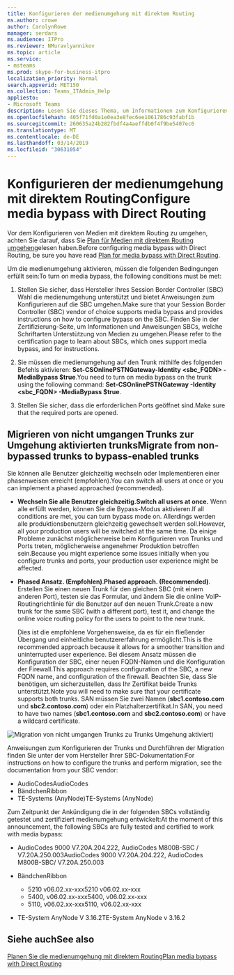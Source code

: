 ```yaml
---
title: Konfigurieren der medienumgehung mit direktem Routing
ms.author: crowe
author: CarolynRowe
manager: serdars
ms.audience: ITPro
ms.reviewer: NMuravlyannikov
ms.topic: article
ms.service:
- msteams
ms.prod: skype-for-business-itpro
localization_priority: Normal
search.appverid: MET150
ms.collection: Teams_ITAdmin_Help
appliesto:
- Microsoft Teams
description: Lesen Sie dieses Thema, um Informationen zum Konfigurieren der medienumgehung mit Phone System direktem Routing.
ms.openlocfilehash: 405f71fd0a1e0ea3e8fec6ee1061786c93fabf1b
ms.sourcegitcommit: 260635a24b282fbdf4a4aeffdb0f4f9be5407ec6
ms.translationtype: MT
ms.contentlocale: de-DE
ms.lasthandoff: 03/14/2019
ms.locfileid: "30631054"
---
```

# <a name="configure-media-bypass-with-direct-routing"></a><span data-ttu-id="1d41e-103">Konfigurieren der medienumgehung mit direktem Routing</span><span class="sxs-lookup"><span data-stu-id="1d41e-103">Configure media bypass with Direct Routing</span></span>

<span data-ttu-id="1d41e-104">Vor dem Konfigurieren von Medien mit direktem Routing zu umgehen, achten Sie darauf, dass Sie [Plan für Medien mit direktem Routing umgehen](direct-routing-plan-media-bypass.md)gelesen haben.</span><span class="sxs-lookup"><span data-stu-id="1d41e-104">Before configuring media bypass with Direct Routing, be sure you have read [Plan for media bypass with Direct Routing](direct-routing-plan-media-bypass.md).</span></span>

<span data-ttu-id="1d41e-105">Um die medienumgehung aktivieren, müssen die folgenden Bedingungen erfüllt sein:</span><span class="sxs-lookup"><span data-stu-id="1d41e-105">To turn on media bypass, the following conditions must be met:</span></span>

1.  <span data-ttu-id="1d41e-106">Stellen Sie sicher, dass Hersteller Ihres Session Border Controller (SBC) Wahl die medienumgehung unterstützt und bietet Anweisungen zum Konfigurieren auf die SBC umgehen.</span><span class="sxs-lookup"><span data-stu-id="1d41e-106">Make sure that your Session Border Controller (SBC) vendor of choice supports media bypass and provides instructions on how to configure bypass on the SBC.</span></span> <span data-ttu-id="1d41e-107">Finden Sie in der Zertifizierung-Seite, um Informationen und Anweisungen SBCs, welche Schriftarten Unterstützung von Medien zu umgehen.</span><span class="sxs-lookup"><span data-stu-id="1d41e-107">Please refer to the certification page to learn about SBCs, which ones support media bypass, and for instructions.</span></span>

2.  <span data-ttu-id="1d41e-108">Sie müssen die medienumgehung auf den Trunk mithilfe des folgenden Befehls aktivieren: **Set-CSOnlinePSTNGateway-Identity <sbc_FQDN> - MediaBypass $true**.</span><span class="sxs-lookup"><span data-stu-id="1d41e-108">You need to turn on media bypass on the trunk using the following command:  **Set-CSOnlinePSTNGateway -Identity <sbc_FQDN> -MediaBypass $true**.</span></span>

3.  <span data-ttu-id="1d41e-109">Stellen Sie sicher, dass die erforderlichen Ports geöffnet sind.</span><span class="sxs-lookup"><span data-stu-id="1d41e-109">Make sure that the required ports are opened.</span></span> 


## <a name="migrate-from-non-bypassed-trunks-to-bypass-enabled-trunks"></a><span data-ttu-id="1d41e-110">Migrieren von nicht umgangen Trunks zur Umgehung aktivierten trunks</span><span class="sxs-lookup"><span data-stu-id="1d41e-110">Migrate from non-bypassed trunks to bypass-enabled trunks</span></span>

<span data-ttu-id="1d41e-111">Sie können alle Benutzer gleichzeitig wechseln oder Implementieren einer phasenweisen erreicht (empfohlen).</span><span class="sxs-lookup"><span data-stu-id="1d41e-111">You can switch all users at once or you can implement a phased approached (recommended).</span></span>

- <span data-ttu-id="1d41e-112">**Wechseln Sie alle Benutzer gleichzeitig.**</span><span class="sxs-lookup"><span data-stu-id="1d41e-112">**Switch all users at once.**</span></span> <span data-ttu-id="1d41e-113">Wenn alle erfüllt werden, können Sie die Bypass-Modus aktivieren.</span><span class="sxs-lookup"><span data-stu-id="1d41e-113">If all conditions are met, you can turn bypass mode on.</span></span> <span data-ttu-id="1d41e-114">Allerdings werden alle produktionsbenutzern gleichzeitig gewechselt werden soll.</span><span class="sxs-lookup"><span data-stu-id="1d41e-114">However, all your production users will be switched at the same time.</span></span> <span data-ttu-id="1d41e-115">Da einige Probleme zunächst möglicherweise beim Konfigurieren von Trunks und Ports treten, möglicherweise angenehmer Produktion betroffen sein.</span><span class="sxs-lookup"><span data-stu-id="1d41e-115">Because you might experience some issues initially when you configure trunks and ports, your production user experience might be affected.</span></span> 

- <span data-ttu-id="1d41e-116">**Phased Ansatz. (Empfohlen)**.</span><span class="sxs-lookup"><span data-stu-id="1d41e-116">**Phased approach. (Recommended)**.</span></span>  <span data-ttu-id="1d41e-117">Erstellen Sie einen neuen Trunk für den gleichen SBC (mit einem anderen Port), testen sie das Formular, und ändern Sie die online VoIP-Routingrichtlinie für die Benutzer auf den neuen Trunk.</span><span class="sxs-lookup"><span data-stu-id="1d41e-117">Create a new trunk for the same SBC (with a different port), test it, and change the online voice routing policy for the users to point to the new trunk.</span></span> 

  <span data-ttu-id="1d41e-118">Dies ist die empfohlene Vorgehensweise, da es für ein fließender Übergang und einheitliche benutzererfahrung ermöglicht.</span><span class="sxs-lookup"><span data-stu-id="1d41e-118">This is the recommended approach because it allows for a smoother transition and uninterrupted user experience.</span></span> <span data-ttu-id="1d41e-119">Bei diesem Ansatz müssen die Konfiguration der SBC, einer neuen FQDN-Namen und die Konfiguration der Firewall.</span><span class="sxs-lookup"><span data-stu-id="1d41e-119">This approach requires configuration of the SBC, a new FQDN name, and configuration of the firewall.</span></span> <span data-ttu-id="1d41e-120">Beachten Sie, dass Sie benötigen, um sicherzustellen, dass Ihr Zertifikat beide Trunks unterstützt.</span><span class="sxs-lookup"><span data-stu-id="1d41e-120">Note you will need to make sure that your certificate supports both trunks.</span></span> <span data-ttu-id="1d41e-121">SAN müssen Sie zwei Namen (**sbc1.contoso.com** und **sbc2.contoso.com**) oder ein Platzhalterzertifikat.</span><span class="sxs-lookup"><span data-stu-id="1d41e-121">In SAN, you need to have two names (**sbc1.contoso.com** and **sbc2.contoso.com**) or have a wildcard certificate.</span></span>

![Migration von nicht umgangen Trunks zu Trunks Umgehung aktiviert)](media/direct-routing-media-bypass-8.png)

<span data-ttu-id="1d41e-123">Anweisungen zum Konfigurieren der Trunks und Durchführen der Migration finden Sie unter der vom Hersteller Ihrer SBC-Dokumentation:</span><span class="sxs-lookup"><span data-stu-id="1d41e-123">For instructions on how to configure the trunks and perform migration, see the documentation from your SBC vendor:</span></span>

- <span data-ttu-id="1d41e-124">AudioCodes</span><span class="sxs-lookup"><span data-stu-id="1d41e-124">AudioCodes</span></span>
- <span data-ttu-id="1d41e-125">Bändchen</span><span class="sxs-lookup"><span data-stu-id="1d41e-125">Ribbon</span></span>
- <span data-ttu-id="1d41e-126">TE-Systems (AnyNode)</span><span class="sxs-lookup"><span data-stu-id="1d41e-126">TE-Systems (AnyNode)</span></span>    

<span data-ttu-id="1d41e-127">Zum Zeitpunkt der Ankündigung die in der folgenden SBCs vollständig getestet und zertifiziert medienumgehung entwickelt:</span><span class="sxs-lookup"><span data-stu-id="1d41e-127">At the moment of this announcement, the following SBCs are fully tested and certified to work with media bypass:</span></span>

- <span data-ttu-id="1d41e-128">AudioCodes 9000 V7.20A.204.222, AudioCodes M800B-SBC / V7.20A.250.003</span><span class="sxs-lookup"><span data-stu-id="1d41e-128">AudioCodes 9000 V7.20A.204.222, AudioCodes M800B-SBC/ V7.20A.250.003</span></span>

-   <span data-ttu-id="1d41e-129">Bändchen</span><span class="sxs-lookup"><span data-stu-id="1d41e-129">Ribbon</span></span>
    - <span data-ttu-id="1d41e-130">5210 v06.02.xx-xxx</span><span class="sxs-lookup"><span data-stu-id="1d41e-130">5210 v06.02.xx-xxx</span></span> 
    - <span data-ttu-id="1d41e-131">5400, v06.02.xx-xxx</span><span class="sxs-lookup"><span data-stu-id="1d41e-131">5400, v06.02.xx-xxx</span></span>
    - <span data-ttu-id="1d41e-132">5110, v06.02.xx-xxx</span><span class="sxs-lookup"><span data-stu-id="1d41e-132">5110, v06.02.xx-xxx</span></span>

-   <span data-ttu-id="1d41e-133">TE-System AnyNode V 3.16.2</span><span class="sxs-lookup"><span data-stu-id="1d41e-133">TE-System AnyNode v 3.16.2</span></span> 


## <a name="see-also"></a><span data-ttu-id="1d41e-134">Siehe auch</span><span class="sxs-lookup"><span data-stu-id="1d41e-134">See also</span></span>

[<span data-ttu-id="1d41e-135">Planen Sie die medienumgehung mit direktem Routing</span><span class="sxs-lookup"><span data-stu-id="1d41e-135">Plan media bypass with Direct Routing</span></span>](direct-routing-plan-media-bypass.md)



